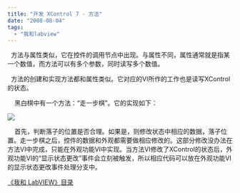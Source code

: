 ```yaml
---
title: "开发 XControl 7 - 方法"
date: "2008-08-04"
tags: 
  - "我和labview"
---
```


  方法与属性类似，它在控件的调用节点中出现。与属性不同，属性通常就是指某一个数值，而方法可以有多个参数，同时读写多个数值。

  方法的创建和实现方法都和属性类似。它对应的VI所作的工作也是读写XControl的状态。

    黑白棋中有一个方法：“走一步棋”。它的实现如下：

![](http://byfiles.storage.msn.com/y1pxWuyMR_jXzt6N25dyjriRw0XNMpMODGGesWYUxV1rR38HvVONcDjm7XISpJwGMJLaz1eXOxealc?PARTNER=WRITER)

    首先，判断落子的位置是否合理。如果是，则修改状态中相应的数据，落子位置。走一步棋之后，控件的数据和外观都需要做相应修改的。这部分修改没办法在方法VI中完成，只能在外观功能VI中实现。当方法VI修改了XControl的状态后，外观功能VI的“显示状态更改”事件会立刻被触发，所以相应代码可以放在外观功能VI的显示状态更改事件处理分支中。

[《我和 LabVIEW》目录](http://ruanqizhen.spaces.live.com/mmm2008-05-17_13.22/mmm2007-10-25_18.59/mmm2007-07-26_17.23/mmm2007-07-26_17.23/mmm2007-07-26_17.23/Blog/cns!1pU-rgQVTuuWM1TX8W8PfmDA!1073.entry)
